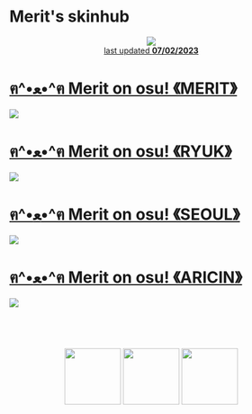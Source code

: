 # Merit's skinhub
<p align="center">
<a href="https://osu.ppy.sh/users/13730417">
  <img src="https://a.ppy.sh/13730417">  
<br>
last updated <b>07/02/2023</b>
</p>

# [ฅ^•ﻌ•^ฅ Merit on osu! 《MERIT》](https://drive.google.com/uc?export=download&id=1SFpcVPG2RVRQimhmKq-fBApCdAN3KuPe)
[![](https://cdn.discordapp.com/attachments/1032724508613804104/1097737356913688707/merit_preview.jpg)](https://drive.google.com/uc?export=download&id=1SFpcVPG2RVRQimhmKq-fBApCdAN3KuPe)

# [ฅ^•ﻌ•^ฅ Merit on osu! 《RYUK》](https://drive.google.com/uc?export=download&id=1GKDD0ChQzZMMISIpJkGRA841tVm1yw6V)
[![](https://i.imgur.com/IxzMNgJ.jpeg)](https://drive.google.com/uc?export=download&id=1GKDD0ChQzZMMISIpJkGRA841tVm1yw6V)

# [ฅ^•ﻌ•^ฅ Merit on osu! 《SEOUL》](https://drive.google.com/uc?export=download&id=1xdJfCIBCIvm0pZrqZyEHG6lQNyN7DFv9)
[![](https://cdn.discordapp.com/attachments/1032724508613804104/1097737357177913384/shige_preview.jpg)](https://drive.google.com/uc?export=download&id=1xdJfCIBCIvm0pZrqZyEHG6lQNyN7DFv9)

# [ฅ^•ﻌ•^ฅ Merit on osu! 《ARICIN》](https://drive.google.com/uc?export=download&id=1VgY0vpCijaozPGSCm4DtwgjtOOXUdZwO)
[![](https://cdn.discordapp.com/attachments/1032724508613804104/1097736128725012590/aricin_preview.jpg)](https://drive.google.com/uc?export=download&id=1VgY0vpCijaozPGSCm4DtwgjtOOXUdZwO)

#
<p align="center">
  <br></br>
  <a href="https://www.twitch.tv/meritosu">
  <img src="https://i.imgur.com/HM030lk.png" 
       width="100" 
       height="100"></a>
  <a href="https://www.youtube.com/channel/UCMKj8CKssRKQoKFxMxcCqCA">
  <img src="https://i.imgur.com/YWbDUUy.png"  
       width="100" 
       height="100"></a>
  <a href="https://twitter.com/MeritOnOsu">
  <img src="https://i.imgur.com/PUQ5uWf.png" 
       width="100" 
       height="100"></a>
  <br></br>
 </p>
